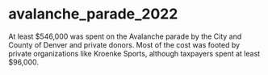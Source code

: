 # avalanche_parade_2022
At least $546,000 was spent on the Avalanche parade by the City and County of Denver and private donors. Most of the cost was footed by private organizations like Kroenke Sports, although taxpayers spent at least $96,000.
